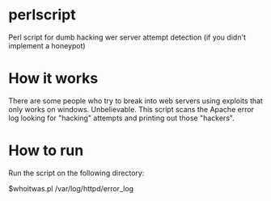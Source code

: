 # perlscript
Perl script for dumb hacking wer server attempt detection (if you didn't implement a honeypot)

# How it works

There are some people who try to break into web servers using exploits that only works on windows. Unbelievable. This script scans the Apache error log looking for "hacking" attempts and printing out those "hackers".  

# How to run 

Run the script on the following directory: 

$whoitwas.pl /var/log/httpd/error_log
